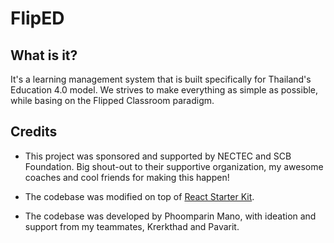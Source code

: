 # FlipED

## What is it?

It's a learning management system that is built specifically for Thailand's Education 4.0 model.
We strives to make everything as simple as possible, while basing on the Flipped Classroom paradigm.

## Credits

- This project was sponsored and supported by NECTEC and SCB Foundation.
  Big shout-out to their supportive organization, my awesome coaches and cool friends for making this happen!

- The codebase was modified on top of [React Starter Kit](https://github.com/kriasoft/react-starter-kit).

- The codebase was developed by Phoomparin Mano, with ideation and support from my teammates, Krerkthad and Pavarit.
